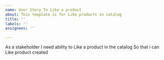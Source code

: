 ```yaml
---
name: User Story To Like a product
about: This template is for Like products in catalog
title: ''
labels: ''
assignees: ''

---
```


As a stakeholder
I need  ability to Like a product in the catalog
So that i can Like product created
